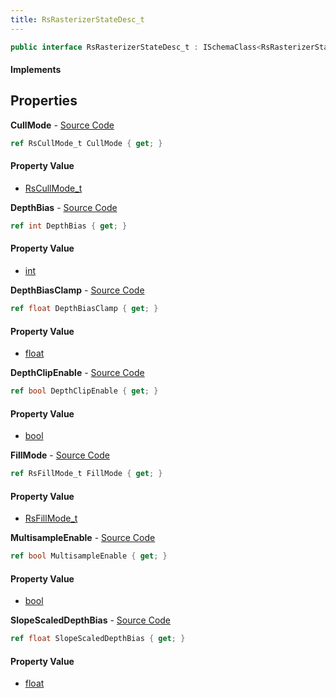 ```yaml
---
title: RsRasterizerStateDesc_t
---
```


```csharp
public interface RsRasterizerStateDesc_t : ISchemaClass<RsRasterizerStateDesc_t>, ISchemaField, ISchemaClass, INativeHandle
```

#### Implements

## Properties

**CullMode** - [Source Code](https://github.com/swiftly-solution/swiftlys2/blob/main/managed/src/SwiftlyS2.Generated/Schemas/Interfaces/RsRasterizerStateDesc_t.cs#L18)

```csharp
ref RsCullMode_t CullMode { get; }
```

#### Property Value

- [RsCullMode_t](/docs/api/shared/schemadefinitions/rscullmode_t)

**DepthBias** - [Source Code](https://github.com/swiftly-solution/swiftlys2/blob/main/managed/src/SwiftlyS2.Generated/Schemas/Interfaces/RsRasterizerStateDesc_t.cs#L24)

```csharp
ref int DepthBias { get; }
```

#### Property Value

- [int](https://learn.microsoft.com/dotnet/api/system.int32)

**DepthBiasClamp** - [Source Code](https://github.com/swiftly-solution/swiftlys2/blob/main/managed/src/SwiftlyS2.Generated/Schemas/Interfaces/RsRasterizerStateDesc_t.cs#L26)

```csharp
ref float DepthBiasClamp { get; }
```

#### Property Value

- [float](https://learn.microsoft.com/dotnet/api/system.single)

**DepthClipEnable** - [Source Code](https://github.com/swiftly-solution/swiftlys2/blob/main/managed/src/SwiftlyS2.Generated/Schemas/Interfaces/RsRasterizerStateDesc_t.cs#L20)

```csharp
ref bool DepthClipEnable { get; }
```

#### Property Value

- [bool](https://learn.microsoft.com/dotnet/api/system.boolean)

**FillMode** - [Source Code](https://github.com/swiftly-solution/swiftlys2/blob/main/managed/src/SwiftlyS2.Generated/Schemas/Interfaces/RsRasterizerStateDesc_t.cs#L16)

```csharp
ref RsFillMode_t FillMode { get; }
```

#### Property Value

- [RsFillMode_t](/docs/api/shared/schemadefinitions/rsfillmode_t)

**MultisampleEnable** - [Source Code](https://github.com/swiftly-solution/swiftlys2/blob/main/managed/src/SwiftlyS2.Generated/Schemas/Interfaces/RsRasterizerStateDesc_t.cs#L22)

```csharp
ref bool MultisampleEnable { get; }
```

#### Property Value

- [bool](https://learn.microsoft.com/dotnet/api/system.boolean)

**SlopeScaledDepthBias** - [Source Code](https://github.com/swiftly-solution/swiftlys2/blob/main/managed/src/SwiftlyS2.Generated/Schemas/Interfaces/RsRasterizerStateDesc_t.cs#L28)

```csharp
ref float SlopeScaledDepthBias { get; }
```

#### Property Value

- [float](https://learn.microsoft.com/dotnet/api/system.single)

